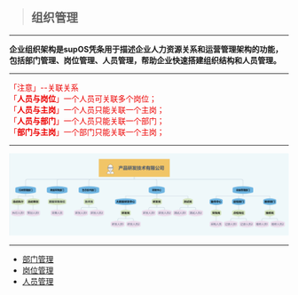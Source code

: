 > ## **组织管理**

---

**企业组织架构是supOS凭条用于描述企业人力资源关系和运营管理架构的功能，包括部门管理、岗位管理、人员管理，帮助企业快速搭建组织结构和人员管理。**

---

<font color='redLight'>「注意」--关联关系</br>
「**人员与岗位**」一个人员可关联多个岗位；</br>
「**人员与主岗**」一个人员只能关联一个主岗；</br>
「**人员与部门**」一个人员只能关联一个部门；</br>
「**部门与主岗**」一个部门只能关联一个主岗；</br>
</font>

---

![组织管理](assets/img/Organization-Mana.png "组织管理")

---

* [部门管理](/docs/Organization/deptMana)
* [岗位管理](/docs/Organization/postMana)
* [人员管理](/docs/Organization/userMana)
